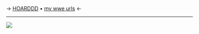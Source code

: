 -> [HOARDDD](https://rentry.co/angelstruck) • [my wwe urls](https://rentry.co/wweurls) <-

***

![](https://cdn.discordapp.com/attachments/852782813186490408/1121663648146919495/IMG_9139.png)